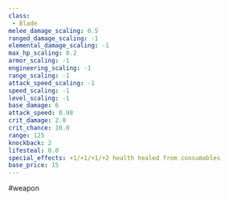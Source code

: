 ```yaml
---
class: 
 - Blade
melee_damage_scaling: 0.5
ranged_damage_scaling: -1
elemental_damage_scaling: -1
max_hp_scaling: 0.2
armor_scaling: -1
engineering_scaling: -1
range_scaling: -1
attack_speed_scaling: -1
speed_scaling: -1
level_scaling: -1
base_damage: 6
attack_speed: 0.98
crit_damage: 2.0
crit_chance: 10.0
range: 125
knockback: 2
lifesteal: 0.0
special_effects: +1/+1/+1/+2 health healed from consumables
base_price: 15
---
```

#weapon